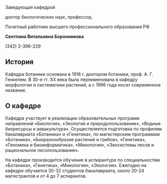 Заведующая кафедрой
   

 доктор биологических наук, профессор,
   

 Почетный работник высшего профессионального образования РФ
   

**Светлана Витальевна Боронникова** 
  

 (342) 2-396-229
   


  
История
---------------------------------------------------------------------------------------------------





 Кафедра ботаники основана в 1916 г. доктором ботаники, проф. А. Г. Генкелем. В 30-е гг. XX века была переименована в кафедру морфологии и систематики растений, а с 1996 года носит современное название.
 



 





О кафедре
------------------------------------------------------------------------------------------------------




 Кафедра участвует в реализации образовательных программ направлений «Биология», «Экология и природопользование», «Водные биоресурсы и аквакультура». Осуществляется подготовка по профилям бакалавриата «Ботаника» и «Генетика», по магистерским программам «Ботаника», «Биоразнообразие растений и грибов», «Генетика», «Геномика и биоинформатика», «Микология», «Экосистемы лесов и рациональное лесопользование».
   

  

 На кафедре производится обучение в аспирантуре по специальностям «Ботаника», «Генетика», «Микология», «Экология». Ежегодно на кафедре обучается 30-32 студентов бакалавриата, около 20-24 магистрантов и от 4 до 7 аспирантов.
 
